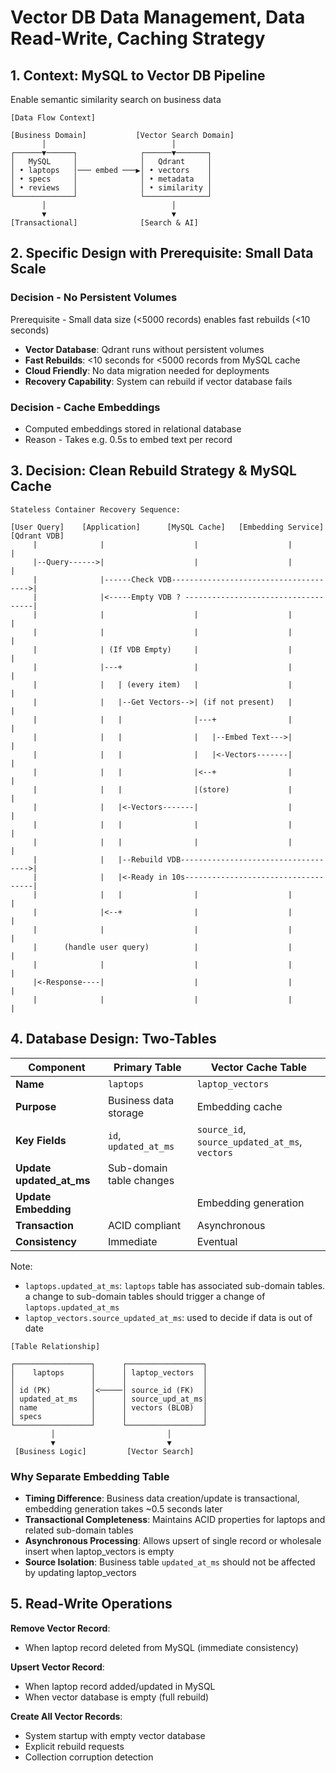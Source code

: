 # Vector DB Data Management, Data Read-Write, Caching Strategy

## 1. Context: MySQL to Vector DB Pipeline

Enable semantic similarity search on business data

```text
[Data Flow Context]

[Business Domain]           [Vector Search Domain]
       │                            │
┌──────▼──────┐              ┌──────▼───────┐
│   MySQL     │              │   Qdrant     │
│ • laptops   │─── embed ───▶│ • vectors    │
│ • specs     │              │ • metadata   │
│ • reviews   │              │ • similarity │
└─────────────┘              └──────────────┘
       │                            │
       ▼                            ▼
[Transactional]              [Search & AI]
```

## 2. Specific Design with Prerequisite: Small Data Scale

### Decision - No Persistent Volumes

Prerequisite - Small data size (<5000 records) enables fast rebuilds (<10 seconds)

- **Vector Database**: Qdrant runs without persistent volumes
- **Fast Rebuilds**: <10 seconds for <5000 records from MySQL cache
- **Cloud Friendly**: No data migration needed for deployments
- **Recovery Capability**: System can rebuild if vector database fails

### Decision - Cache Embeddings

- Computed embeddings stored in relational database
- Reason - Takes e.g. 0.5s to embed text per record

## 3. Decision: Clean Rebuild Strategy & MySQL Cache

```text
Stateless Container Recovery Sequence:

[User Query]    [Application]      [MySQL Cache]   [Embedding Service]  [Qdrant VDB]
     |              |                    |                    |            |
     |--Query------>|                    |                    |            |
     |              |------Check VDB-------------------------------------->|
     |              |<-----Empty VDB ? ------------------------------------|
     |              |                    |                    |            |
     |              |                    |                    |            |
     |              | (If VDB Empty)     |                    |            |
     |              |---+                |                    |            |
     |              |   | (every item)   |                    |            |
     |              |   |--Get Vectors-->| (if not present)   |            |
     |              |   |                |---+                |            |
     |              |   |                |   |--Embed Text--->|            |
     |              |   |                |   |<-Vectors-------|            |
     |              |   |                |<--+                |            |
     |              |   |                |(store)             |            |
     |              |   |<-Vectors-------|                    |            |
     |              |   |                |                    |            |
     |              |   |                |                    |            |
     |              |   |--Rebuild VDB------------------------------------>|
     |              |   |<-Ready in 10s------------------------------------|
     |              |   |                |                    |            |
     |              |<--+                |                    |            |
     |              |                    |                    |            |
     |      (handle user query)          |                    |            |
     |              |                    |                    |            |
     |<-Response----|                    |                    |            |
     |              |                    |                    |            |
```

## 4. Database Design: Two-Tables

| Component                | **Primary Table**        | **Vector Cache Table**                         |
|--------------------------|--------------------------|------------------------------------------------|
| **Name**                 | `laptops`                | `laptop_vectors`                               |
| **Purpose**              | Business data storage    | Embedding cache                                |
| **Key Fields**           | `id`, `updated_at_ms`    | `source_id`, `source_updated_at_ms`, `vectors` |
| **Update updated_at_ms** | Sub-domain table changes |                                                |
| **Update Embedding**     |                          | Embedding generation                           |
| **Transaction**          | ACID compliant           | Asynchronous                                   |
| **Consistency**          | Immediate                | Eventual                                       |

Note:

- `laptops.updated_at_ms`: `laptops` table has associated sub-domain tables. a change to sub-domain tables should trigger a change of `laptops.updated_at_ms`
- `laptop_vectors.source_updated_at_ms`: used to decide if data is out of date

```text
[Table Relationship]

┌─────────────────┐      ┌─────────────────┐
│    laptops      │      │ laptop_vectors  │
│                 │      │                 │
│ id (PK)         │<─────│ source_id (FK)  │
│ updated_at_ms   │      │ source_upd_at_ms│
│ name            │      │ vectors (BLOB)  │
│ specs           │      │                 │
└─────────────────┘      └─────────────────┘
         │                         │
         ▼                         ▼
 [Business Logic]         [Vector Search]
```

### Why Separate Embedding Table

- **Timing Difference**: Business data creation/update is transactional, embedding generation takes ~0.5 seconds later
- **Transactional Completeness**: Maintains ACID properties for laptops and related sub-domain tables
- **Asynchronous Processing**: Allows upsert of single record or wholesale insert when laptop_vectors is empty
- **Source Isolation**: Business table `updated_at_ms` should not be affected by updating laptop_vectors

## 5. Read-Write Operations

**Remove Vector Record**:

- When laptop record deleted from MySQL (immediate consistency)

**Upsert Vector Record**:

- When laptop record added/updated in MySQL
- When vector database is empty (full rebuild)

**Create All Vector Records**:

- System startup with empty vector database
- Explicit rebuild requests
- Collection corruption detection
